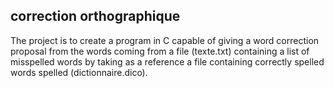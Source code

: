 ## correction orthographique 

The project is to create a program in C capable of giving a word correction proposal from the words coming from a file (texte.txt) containing a list of misspelled words by taking as a reference a file containing correctly spelled words spelled (dictionnaire.dico).
